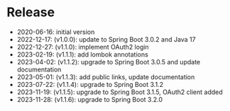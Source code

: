 # Release

* 2020-06-16: initial version
* 2022-12-17: (v1.0.0): update to Spring Boot 3.0.2 and Java 17
* 2022-12-27: (v1.1.0): implement OAuth2 login
* 2023-02-19: (v1.1.1): add lombok annotations
* 2023-04-02: (v1.1.2): upgrade to Spring Boot 3.0.5 and update documentation
* 2023-05-01: (v1.1.3): add public links, update documentation
* 2023-07-22: (v1.1.4): upgrade to Spring Boot 3.1.2
* 2023-11-19: (v1.1.5): upgrade to Spring Boot 3.1.5, OAuth2 client added
* 2023-11-28: (v1.1.6): upgrade to Spring Boot 3.2.0



